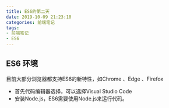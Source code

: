 ```yaml
---
title: ES6的第二天
date: 2019-10-09 21:23:10
categories: 前端笔记
tags: 
- 前端笔记
- ES6
---
```


## ES6 环境
目前大部分浏览器都支持ES6的新特性，如Chrome 、Edge 、Firefox 
- 首先代码编辑器选择，可以选择Visual Studio Code
- 安装Node.js，ES6需要使用Node.js来运行代码。

